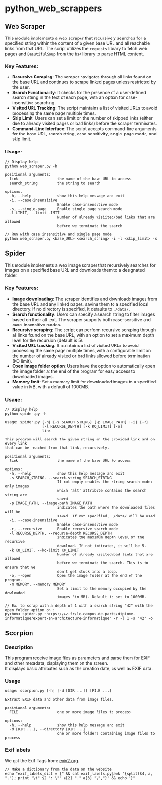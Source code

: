 # python_web_scrappers

## Web Scraper

This module implements a web scraper that recursively searches for a specified string within the content of a given base URL and all reachable links from that URL. The script utilizes the `requests` library to fetch web pages and `BeautifulSoup` from the `bs4` library to parse HTML content. 

### Key Features:
- **Recursive Scraping**: The scraper navigates through all links found on the base URL and continues to scrape linked pages unless restricted by the user.
- **Search Functionality**: It checks for the presence of a user-defined search string in the text of each page, with an option for case-insensitive searching.
- **Visited URL Tracking**: The script maintains a list of visited URLs to avoid processing the same page multiple times.
- **Skip Limit**: Users can set a limit on the number of skipped links (either due to already visited pages or bad links) before the scraper terminates.
- **Command-Line Interface**: The script accepts command-line arguments for the base URL, search string, case sensitivity, single-page mode, and skip limit.

### Usage:
```
// Display help
python web_scraper.py -h

positional arguments:
  link                  the name of the base URL to access
  search_string         the string to search

options:
  -h, --help            show this help message and exit
  -i, --case-insensitive
                        Enable case-insensitive mode
  -s, --single-page     Enable single page search mode
  -l LIMIT, --limit LIMIT
                        Number of already visiited/bad links that are allowed
                        before we terminate the search

// Run with case insensitive and single page mode
python web_scraper.py <base_URL> <search_string> -i -l <skip_limit> -s
```

## Spider

This module implements a web image scraper that recursively searches for images on a specified base URL and downloads them to a designated folder. 

### Key Features:

- **Image downloading**: The scraper identifies and downloads images from the base URL and any linked pages, saving them to a specified local directory. If no directory is specified, it defaults to `./data/`.
- **Search functionality**: Users can specify a search string to filter images based on their alt text. The scraper supports both case-sensitive and case-insensitive modes.
- **Recursive scraping**: The script can perform recursive scraping through all links found on the base URL, with an option to set a maximum depth level for the recursion (default is 5).
- **Visited URL tracking**: It maintains a list of visited URLs to avoid processing the same page multiple times, with a configurable limit on the number of already visited or bad links allowed before termination (KO limit).
- **Open image folder option**: Users have the option to automatically open the image folder at the end of the program for easy access to downloaded images.
- **Memory limit**: Set a memory limit for downloaded images to a specified value in MB, with a default of 1000MB.

### Usage:
```
// Display help
python spider.py -h

usage: spider.py [-h] [-s SEARCH_STRING] [-p IMAGE_PATH] [-i] [-r]
                 [-l RECURSE_DEPTH] [-k KO_LIMIT] [-o]
                 link

This program will search the given string on the provided link and on every link
that can be reached from that link, recursively.

positional arguments:
  link                  the name of the base URL to access

options:
  -h, --help            show this help message and exit
  -s SEARCH_STRING, --search-string SEARCH_STRING
                        If not empty enables the string search mode: only images
                        which 'alt' attribute contains the search string are
                        saved
  -p IMAGE_PATH, --image-path IMAGE_PATH
                        indicates the path where the downloaded files will be
                        saved. If not specified, ./data/ will be used.
  -i, --case-insensitive
                        Enable case-insensitive mode
  -r, --recursive       Enable recursive search mode
  -l RECURSE_DEPTH, --recurse-depth RECURSE_DEPTH
                        indicates the maximum depth level of the recursive
                        download. If not indicated, it will be 5.
  -k KO_LIMIT, --ko-limit KO_LIMIT
                        Number of already visited/bad links that are allowed
                        before we terminate the search. This is to ensure that we
                        don't get stuck into a loop.
  -o, --open            Open the image folder at the end of the program.
  -m MEMORY, --memory MEMORY
                        Set a limit to the memory occupied by the dowloaded
                        images 'in MB). Default is set to 1000MB.

// Ex. to scrap with a depth of 1 with a search string "42" with the open folder option on :
python3 spider.py "https://42.fr/le-campus-de-paris/diplome-informatique/expert-en-architecture-informatique" -r -l 1 -s "42" -o
```

## Scorpion

### Description
This program receive image files as parameters and parse them for EXIF and other metadata, displaying them on the screen.<br />
It displays basic attributes such as the creation date, as well as EXIF data.


### Usage

```
usage: scorpion.py [-h] [-d [DIR ...]] [FILE ...]

Extract EXIF data and other data from image files.

positional arguments:
  FILE                  one or more image files to process

options:
  -h, --help            show this help message and exit
  -d [DIR ...], --directory [DIR ...]
                        one or more folders containing image files to process
```

### Exif labels
We got the Exif Tags from: <a href="https://exiv2.org/tags.html">exiv2.org</a>.
```
// Make a dictionary from the data on the website
echo "exif_labels_dict = {" && cat exif_labels.py|awk '{split($4, a, "."); print "\t" $2 ": \"" a[2] "." a[3] "\","}' && echo "}"
```
